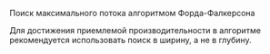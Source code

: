 Поиск максимального потока алгоритмом Форда-Фалкерсона

Для достижения приемлемой производительности в алгоритме рекомендуется использовать поиск в ширину, а не в глубину.
